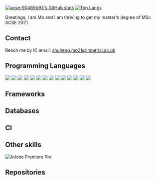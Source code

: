[![acse-90469b93's GitHub stats](https://github-readme-stats.vercel.app/api?username=acse-90469b93&theme=github_dark)](https://github.com/acse-90469b93/github-readme-stats)
[![Top Langs](https://github-readme-stats.vercel.app/api/top-langs/?username=acse-90469b93&layout=compact&theme=github_dark)](https://github.com/acse-90469b93/github-readme-stats)

Greetings, I am Mo and I am thriving to get my master's degree of MSc ACSE 2021. 

## Contact
Reach me by IC email: shuheng.mo21@imperial.ac.uk 

## Programming Languages
![](https://img.shields.io/badge/java-%23ED8B00.svg?style=plastic&logo=java&logoColor=white)
![](https://img.shields.io/badge/go-%2300ADD8.svg?style=plastic&logo=go&logoColor=white)
![](https://img.shields.io/badge/python-3670A0?style=plastic&logo=python&logoColor=ffdd54)
![](https://img.shields.io/badge/r-%23276DC3.svg?style=plastic&logo=r&logoColor=white)
![](https://img.shields.io/badge/c++-%2300599C.svg?style=plastic&logo=c%2B%2B&logoColor=white)
![](https://img.shields.io/badge/typescript-%23007ACC.svg?style=plastic&logo=typescript&logoColor=white)
![](https://img.shields.io/badge/html5-%23E34F26.svg?style=plastic&logo=html5&logoColor=white)
![](https://img.shields.io/badge/css3-%231572B6.svg?style=plastic&logo=css3&logoColor=white)
![](https://img.shields.io/badge/-JavaScript-e5cd0c?style=plastic&logo=JavaScript&labelColor=f7df1e&logoColor=000)
![](https://img.shields.io/badge/-Nodejs-43853d?style=plastic&logo=Node.js&logoColor=white)
![](https://img.shields.io/badge/-Vue.js-29beb0?style=plastic&logo=vue.js&labelColor=ffffff&color=4FC08D)
![](https://img.shields.io/badge/-React-29beb0?style=plastic&logo=React&labelColor=ffffff&color=61DAFB)
![](https://img.shields.io/badge/markdown-%23000000.svg?style=plastic&logo=markdown&logoColor=white)
![](https://img.shields.io/badge/latex-%23008080.svg?style=plastic&logo=latex&logoColor=white)

## Frameworks

## Databases

## CI

## Other skills
![Adobe Premiere Pro](https://img.shields.io/badge/Adobe%20Premiere%20Pro-9999FF.svg?style=plastic&logo=Adobe%20Premiere%20Pro&logoColor=white)


## Repositories
